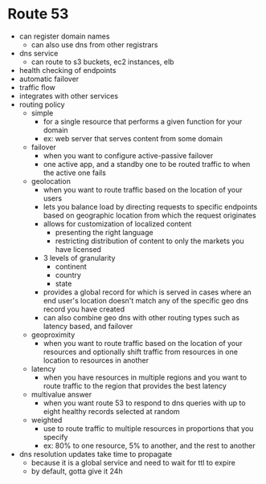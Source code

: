 # Route 53

- can register domain names
  - can also use dns from other registrars
- dns service
  - can route to s3 buckets, ec2 instances, elb
- health checking of endpoints
- automatic failover
- traffic flow
- integrates with other services
- routing policy
  - simple
    - for a single resource that performs a given function for your domain
    - ex: web server that serves content from some domain
  - failover
    - when you want to configure active-passive failover
    - one active app, and a standby one to be routed traffic to when the active one fails
  - geolocation
    - when you want to route traffic based on the location of your users
    - lets you balance load by directing requests to specific endpoints based on geographic location from which the request originates
    - allows for customization of localized content
      - presenting the right language
      - restricting distribution of content to only the markets you have licensed
    - 3 levels of granularity
      - continent
      - country
      - state
    - provides a global record for which is served in cases where an end user's location doesn't match any of the specific geo dns record you have created
    - can also combine geo dns with other routing types such as latency based, and failover
  - geoproximity
    - when you want to route traffic based on the location of your resources and optionally shift traffic from resources in one location to resources in another
  - latency
    - when you have resources in multiple regions and you want to route traffic to the region that provides the best latency
  - multivalue answer
    - when you want route 53 to respond to dns queries with up to eight healthy records selected at random
  - weighted
    - use to route traffic to multiple resources in proportions that you specify
    - ex: 80% to one resource, 5% to another, and the rest to another
- dns resolution updates take time to propagate
  - because it is a global service and need to wait for ttl to expire
  - by default, gotta give it 24h
